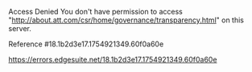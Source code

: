 Access Denied
You don't have permission to access "http://about.att.com/csr/home/governance/transparency.html" on this server.

Reference #18.1b2d3e17.1754921349.60f0a60e

https://errors.edgesuite.net/18.1b2d3e17.1754921349.60f0a60e